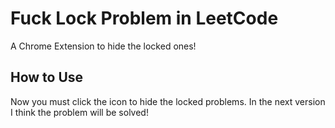 # Fuck Lock Problem in LeetCode
A Chrome Extension to hide the locked ones!

## How to Use
Now you must click the icon to hide the locked problems. In the next version I think the problem will be solved!
